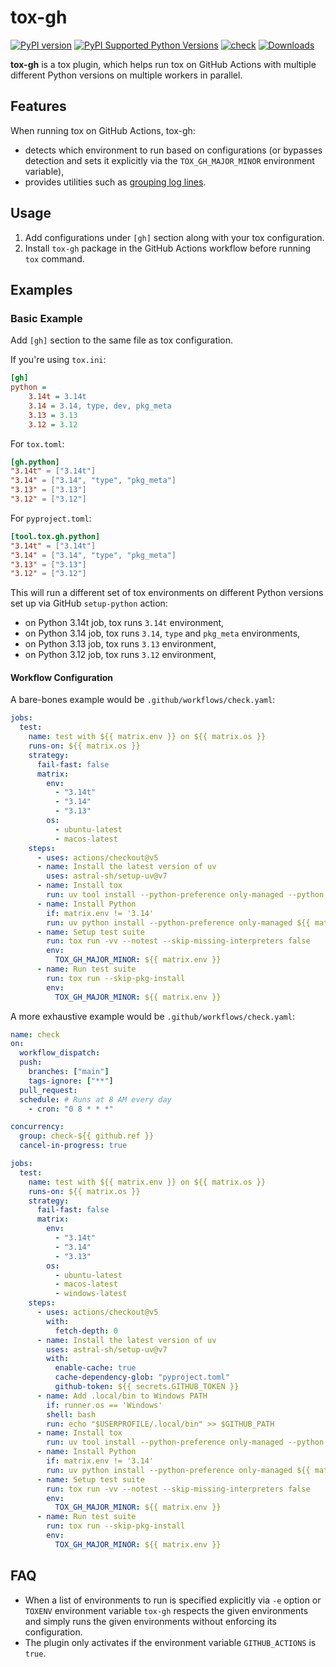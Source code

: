 # tox-gh

[![PyPI version](https://badge.fury.io/py/tox-gh.svg)](https://badge.fury.io/py/tox-gh)
[![PyPI Supported Python Versions](https://img.shields.io/pypi/pyversions/tox-gh.svg)](https://pypi.python.org/pypi/tox-gh/)
[![check](https://github.com/tox-dev/tox-gh/actions/workflows/check.yaml/badge.svg)](https://github.com/tox-dev/tox-gh/actions/workflows/check.yaml)
[![Downloads](https://static.pepy.tech/badge/tox-gh/month)](https://pepy.tech/project/tox-gh)

**tox-gh** is a tox plugin, which helps run tox on GitHub Actions with multiple different Python versions on multiple
workers in parallel.

## Features

When running tox on GitHub Actions, tox-gh:

- detects which environment to run based on configurations (or bypasses detection and sets it explicitly via the
  `TOX_GH_MAJOR_MINOR` environment variable),
- provides utilities such as
  [grouping log lines](https://github.com/actions/toolkit/blob/main/docs/commands.md#group-and-ungroup-log-lines).

## Usage

1. Add configurations under `[gh]` section along with your tox configuration.
2. Install `tox-gh` package in the GitHub Actions workflow before running `tox` command.

## Examples

### Basic Example

Add `[gh]` section to the same file as tox configuration.

If you're using `tox.ini`:

```ini
[gh]
python =
    3.14t = 3.14t
    3.14 = 3.14, type, dev, pkg_meta
    3.13 = 3.13
    3.12 = 3.12
```

For `tox.toml`:

```toml
[gh.python]
"3.14t" = ["3.14t"]
"3.14" = ["3.14", "type", "pkg_meta"]
"3.13" = ["3.13"]
"3.12" = ["3.12"]
```

For `pyproject.toml`:

```toml
[tool.tox.gh.python]
"3.14t" = ["3.14t"]
"3.14" = ["3.14", "type", "pkg_meta"]
"3.13" = ["3.13"]
"3.12" = ["3.12"]
```

This will run a different set of tox environments on different Python versions set up via GitHub `setup-python` action:

- on Python 3.14t job, tox runs `3.14t` environment,
- on Python 3.14 job, tox runs `3.14`, `type` and `pkg_meta` environments,
- on Python 3.13 job, tox runs `3.13` environment,
- on Python 3.12 job, tox runs `3.12` environment,

#### Workflow Configuration

A bare-bones example would be `.github/workflows/check.yaml`:

```yaml
jobs:
  test:
    name: test with ${{ matrix.env }} on ${{ matrix.os }}
    runs-on: ${{ matrix.os }}
    strategy:
      fail-fast: false
      matrix:
        env:
          - "3.14t"
          - "3.14"
          - "3.13"
        os:
          - ubuntu-latest
          - macos-latest
    steps:
      - uses: actions/checkout@v5
      - name: Install the latest version of uv
        uses: astral-sh/setup-uv@v7
      - name: Install tox
        run: uv tool install --python-preference only-managed --python 3.14 tox --with tox-uv --with tox-gh
      - name: Install Python
        if: matrix.env != '3.14'
        run: uv python install --python-preference only-managed ${{ matrix.env }}
      - name: Setup test suite
        run: tox run -vv --notest --skip-missing-interpreters false
        env:
          TOX_GH_MAJOR_MINOR: ${{ matrix.env }}
      - name: Run test suite
        run: tox run --skip-pkg-install
        env:
          TOX_GH_MAJOR_MINOR: ${{ matrix.env }}
```

A more exhaustive example would be `.github/workflows/check.yaml`:

```yaml
name: check
on:
  workflow_dispatch:
  push:
    branches: ["main"]
    tags-ignore: ["**"]
  pull_request:
  schedule: # Runs at 8 AM every day
    - cron: "0 8 * * *"

concurrency:
  group: check-${{ github.ref }}
  cancel-in-progress: true

jobs:
  test:
    name: test with ${{ matrix.env }} on ${{ matrix.os }}
    runs-on: ${{ matrix.os }}
    strategy:
      fail-fast: false
      matrix:
        env:
          - "3.14t"
          - "3.14"
          - "3.13"
        os:
          - ubuntu-latest
          - macos-latest
          - windows-latest
    steps:
      - uses: actions/checkout@v5
        with:
          fetch-depth: 0
      - name: Install the latest version of uv
        uses: astral-sh/setup-uv@v7
        with:
          enable-cache: true
          cache-dependency-glob: "pyproject.toml"
          github-token: ${{ secrets.GITHUB_TOKEN }}
      - name: Add .local/bin to Windows PATH
        if: runner.os == 'Windows'
        shell: bash
        run: echo "$USERPROFILE/.local/bin" >> $GITHUB_PATH
      - name: Install tox
        run: uv tool install --python-preference only-managed --python 3.14 tox --with tox-uv --with tox-gh
      - name: Install Python
        if: matrix.env != '3.14'
        run: uv python install --python-preference only-managed ${{ matrix.env }}
      - name: Setup test suite
        run: tox run -vv --notest --skip-missing-interpreters false
        env:
          TOX_GH_MAJOR_MINOR: ${{ matrix.env }}
      - name: Run test suite
        run: tox run --skip-pkg-install
        env:
          TOX_GH_MAJOR_MINOR: ${{ matrix.env }}
```

## FAQ

- When a list of environments to run is specified explicitly via `-e` option or `TOXENV` environment variable `tox-gh`
  respects the given environments and simply runs the given environments without enforcing its configuration.
- The plugin only activates if the environment variable `GITHUB_ACTIONS` is `true`.
